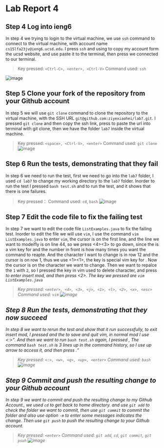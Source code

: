 # Lab Report 4

## Step 4 Log into ieng6
In step 4 we trying to login to the virtual machine, we use `ssh` command to connect to the virtual machine, with account name `cs15lfa23jv@ieng6.ucsd.edu`. I press `ssh` and using <Ctrl-C> to copy my account form the ucsd website, and use <Ctrl-V> paste it to the terminal, then press <enter> we connected to our terminal.
> Key pressed: `<Ctrl-C>, <enter>, <Ctrl-V>`
> Command used: `ssh`

![image](https://github.com/ziyexiaohei/cse15l-lab-reports/assets/146874199/c42739cf-a792-46bb-bda4-c96017ed0627)

## Step 5 Clone your fork of the repository from your Github account
In step 5 we will use `git clone` command to clone the repository to the virtual machine, with the SSH URL `git@github.com:ziyexiaohei/lab7.git`. I pressed `git clone` and <space> then copy the ssh link, press <Ctrl-V> to paste the url into terminal with git clone, then we have the folder `lab7` inside the virtual machine.
> Key pressed: `<space>, <Ctrl-V>, <enter>`
> Command used: `git clone`
![image](https://github.com/ziyexiaohei/cse15l-lab-reports/assets/146874199/cfbbdd5a-a90d-4e01-921e-9fc72d7e4545)

## Step 6 Run the tests, demonstrating that they fail
In step 6 we need to run the test, first we need to go into the `lab7` folder, I used `cd lab7` to change my working directory to the `lab7` folder. Inorder to run the test I pressed `bash test.sh` and <enter> to run the test, and it shows that there is one failures.
> Key pressed：<Enter>
> Command used: `cd`, `bash` 
![image](https://github.com/ziyexiaohei/cse15l-lab-reports/assets/146874199/d1ad7ef7-5874-4b28-ad9c-0f1339a208be)

## Step 7 Edit the code file to fix the failing test
In step 7 we want to edit the code file `ListExamples.java` to fix the failing test. Inorder to edit the file we will use `vim`, I use the command `vim ListExamples.java` to enter `vim`, the cursor is on the first line, and the line we want to modeifly is on line 44, so we press <4><3><j> to go down, since the <j> is a vim key for <down> and the number in front
is how many times you want the command to reapte. And the character I want to change is in row 12 and the cursor is on row 1, thus we use <1><1><l>, the <l> key is special vim key for <right>. Now the cursor is on the character we want to change. Then we want to repalce the `1` with `2`, so I pressed <x> the key in vim used to delete character, and press <i> to enter
insert mod, and then press <2>. The key we pressed are `vim ListExamples.java`
> Key pressed: `<enter>, <4>, <3>, <j>, <1>, <l>, <2>, <x>, <esc>`
> Command used: `vim`
![image](https://github.com/ziyexiaohei/cse15l-lab-reports/assets/146874199/22c341d1-61db-4923-87a8-0562352c023e)


## Step 8 Run the tests, demonstrating that they now succeed
In step 8 we want to rerun the test and show that it run successfully, to exit insert mod, I pressed <esc> and the to save and quit vim, in normal mod I use <:><w><q>. And then we want to run `bash test.sh` again, I pressed <up><up><up>, The command `bash test.sh` is 3 lines up in the command history, so I use *up arrow* to access it, and then press <enter>.
> Key pressed: `<:>, <w>, <q>, <up>, <enter>`
> Command used: `bash`
![image](https://github.com/ziyexiaohei/cse15l-lab-reports/assets/146874199/3ebab904-0766-4633-9d8c-8f38d8d6b391)

## Step 9 Commit and push the resulting change to your Github account
In step 9 we want to commit and push the resulting change to my Github Account., we used `cd` to get back to home directory. and use `git add` to check the folder we want to commit, then use `git commit` to commit the folder and also use option `-m` to enter some messages indicates the change. Then use `git push` to push the resulting change to your Github account.
> Key pressed: `<enter>`
> Command used: `git add`, `cd`, `git commit`, `git psuh`
![image](https://github.com/ziyexiaohei/cse15l-lab-reports/assets/146874199/7b0d4c05-5343-4b23-b2f5-721d79ef6918)

